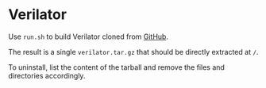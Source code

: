 # Verilator

Use `run.sh` to build Verilator cloned from [GitHub](https://github.com/verilator/verilator).

The result is a single `verilator.tar.gz` that should be directly extracted at `/`.

To uninstall, list the content of the tarball and remove the files and directories accordingly.

